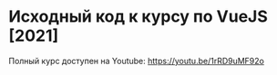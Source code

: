 # Исходный код к курсу по VueJS [2021]

Полный курс доступен на Youtube: <https://youtu.be/1rRD9uMF92o>
